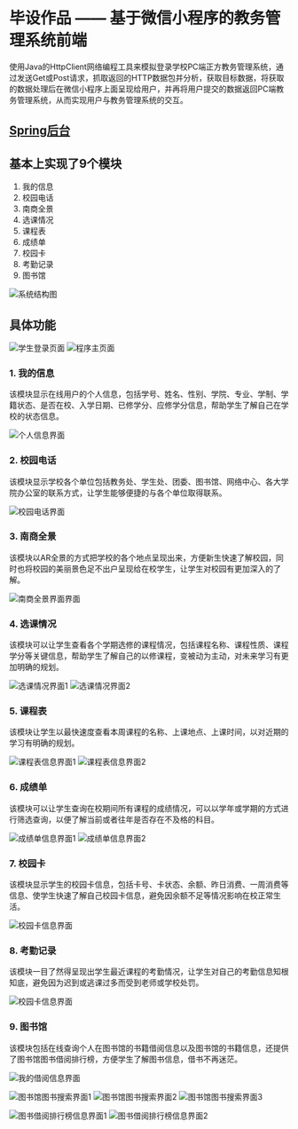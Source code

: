 # 毕设作品 —— 基于微信小程序的教务管理系统前端

使用Java的HttpClient网络编程工具来模拟登录学校PC端正方教务管理系统，通过发送Get或Post请求，抓取返回的HTTP数据包并分析，获取目标数据，将获取的数据处理后在微信小程序上面呈现给用户，并再将用户提交的数据返回PC端教务管理系统，从而实现用户与教务管理系统的交互。

## [Spring后台](https://github.com/zhoudyme/gwng)
## 基本上实现了9个模块
1. 我的信息
2. 校园电话
3. 南商全景
4. 选课情况
5. 课程表
6. 成绩单
7. 校园卡
8. 考勤记录
9. 图书馆

![系统结构图](https://github.com/zhoudyme/gwng-web/blob/master/screenshot/%E7%B3%BB%E7%BB%9F%E7%BB%93%E6%9E%84%E5%9B%BE.png)

## 具体功能

![学生登录页面](https://github.com/zhoudyme/gwng-web/blob/master/screenshot/%E5%AD%A6%E7%94%9F%E7%99%BB%E5%BD%95%E7%95%8C%E9%9D%A2.png)
![程序主页面](https://github.com/zhoudyme/gwng-web/blob/master/screenshot/%E7%A8%8B%E5%BA%8F%E4%B8%BB%E9%A1%B5%E9%9D%A2.png)

### 1. 我的信息
该模块显示在线用户的个人信息，包括学号、姓名、性别、学院、专业、学制、学籍状态、是否在校、入学日期、已修学分、应修学分信息，帮助学生了解自己在学校的状态信息。

![个人信息界面](https://github.com/zhoudyme/gwng-web/blob/master/screenshot/%E6%88%91%E7%9A%84%E4%BF%A1%E6%81%AF/%E4%B8%AA%E4%BA%BA%E4%BF%A1%E6%81%AF%E7%95%8C%E9%9D%A2.png)

### 2. 校园电话
该模块显示学校各个单位包括教务处、学生处、团委、图书馆、网络中心、各大学院办公室的联系方式，让学生能够便捷的与各个单位取得联系。

![校园电话界面](https://github.com/zhoudyme/gwng-web/blob/master/screenshot/%E6%A0%A1%E5%9B%AD%E7%94%B5%E8%AF%9D/%E6%A0%A1%E5%9B%AD%E7%94%B5%E8%AF%9D%E7%95%8C%E9%9D%A2.png)

### 3. 南商全景
该模块以AR全景的方式把学校的各个地点呈现出来，方便新生快速了解校园，同时也将校园的美丽景色足不出户呈现给在校学生，让学生对校园有更加深入的了解。

![南商全景界面界面](https://github.com/zhoudyme/gwng-web/blob/master/screenshot/%E6%BC%AB%E6%B8%B8%E5%8D%97%E5%95%86/%E5%8D%97%E5%95%86%E5%85%A8%E6%99%AF%E7%95%8C%E9%9D%A2.png)

### 4. 选课情况
该模块可以让学生查看各个学期选修的课程情况，包括课程名称、课程性质、课程学分等关键信息，帮助学生了解自己的以修课程，变被动为主动，对未来学习有更加明确的规划。

![选课情况界面1](https://github.com/zhoudyme/gwng-web/blob/master/screenshot/%E9%80%89%E8%AF%BE%E6%83%85%E5%86%B5/%E9%80%89%E8%AF%BE%E6%83%85%E5%86%B5%E7%95%8C%E9%9D%A21.png)
![选课情况界面2](https://github.com/zhoudyme/gwng-web/blob/master/screenshot/%E9%80%89%E8%AF%BE%E6%83%85%E5%86%B5/%E9%80%89%E8%AF%BE%E6%83%85%E5%86%B5%E7%95%8C%E9%9D%A22.png)

### 5. 课程表
该模块让学生以最快速度查看本周课程的名称、上课地点、上课时间，以对近期的学习有明确的规划。

![课程表信息界面1](https://github.com/zhoudyme/gwng-web/blob/master/screenshot/%E8%AF%BE%E7%A8%8B%E8%A1%A8/%E8%AF%BE%E7%A8%8B%E8%A1%A8%E4%BF%A1%E6%81%AF%E7%95%8C%E9%9D%A21.png)
![课程表信息界面2](https://github.com/zhoudyme/gwng-web/blob/master/screenshot/%E8%AF%BE%E7%A8%8B%E8%A1%A8/%E8%AF%BE%E7%A8%8B%E8%A1%A8%E4%BF%A1%E6%81%AF%E7%95%8C%E9%9D%A22.png)

### 6. 成绩单
该模块可以让学生查询在校期间所有课程的成绩情况，可以以学年或学期的方式进行筛选查询，以便了解当前或者往年是否存在不及格的科目。

![成绩单信息界面1](https://github.com/zhoudyme/gwng-web/blob/master/screenshot/%E6%88%90%E7%BB%A9%E5%8D%95/%E6%88%90%E7%BB%A9%E5%8D%95%E4%BF%A1%E6%81%AF%E7%95%8C%E9%9D%A21.png)
![成绩单信息界面2](https://github.com/zhoudyme/gwng-web/blob/master/screenshot/%E6%88%90%E7%BB%A9%E5%8D%95/%E6%88%90%E7%BB%A9%E5%8D%95%E4%BF%A1%E6%81%AF%E7%95%8C%E9%9D%A22.png)

### 7. 校园卡
该模块显示学生的校园卡信息，包括卡号、卡状态、余额、昨日消费、一周消费等信息、使学生快速了解自己校园卡信息，避免因余额不足等情况影响在校正常生活。

![校园卡信息界面](https://github.com/zhoudyme/gwng-web/blob/master/screenshot/%E6%A0%A1%E5%9B%AD%E5%8D%A1/%E6%A0%A1%E5%9B%AD%E5%8D%A1%E4%BF%A1%E6%81%AF%E7%95%8C%E9%9D%A2.png)

### 8. 考勤记录
该模块一目了然得呈现出学生最近课程的考勤情况，让学生对自己的考勤信息知根知底，避免因为迟到或逃课过多而受到老师或学校处罚。

![校园卡信息界面](https://github.com/zhoudyme/gwng-web/blob/master/screenshot/%E8%80%83%E5%8B%A4%E8%AE%B0%E5%BD%95/%E8%80%83%E5%8B%A4%E8%AE%B0%E5%BD%95%E4%BF%A1%E6%81%AF%E7%95%8C%E9%9D%A2.png)

### 9. 图书馆
该模块包括在线查询个人在图书馆的书籍借阅信息以及图书馆的书籍信息，还提供了图书馆图书借阅排行榜，方便学生了解图书信息，借书不再迷茫。

![我的借阅信息界面](https://github.com/zhoudyme/gwng-web/blob/master/screenshot/%E5%9B%BE%E4%B9%A6%E9%A6%86/%E6%88%91%E7%9A%84%E5%80%9F%E9%98%85%E4%BF%A1%E6%81%AF%E7%95%8C%E9%9D%A2.png)

![图书馆图书搜索界面1](https://github.com/zhoudyme/gwng-web/blob/master/screenshot/%E5%9B%BE%E4%B9%A6%E9%A6%86/%E5%9B%BE%E4%B9%A6%E9%A6%86%E5%9B%BE%E4%B9%A6%E6%90%9C%E7%B4%A2%E7%95%8C%E9%9D%A21.png)
![图书馆图书搜索界面2](https://github.com/zhoudyme/gwng-web/blob/master/screenshot/%E5%9B%BE%E4%B9%A6%E9%A6%86/%E5%9B%BE%E4%B9%A6%E9%A6%86%E5%9B%BE%E4%B9%A6%E6%90%9C%E7%B4%A2%E7%95%8C%E9%9D%A22.png)
![图书馆图书搜索界面3](https://github.com/zhoudyme/gwng-web/blob/master/screenshot/%E5%9B%BE%E4%B9%A6%E9%A6%86/%E5%9B%BE%E4%B9%A6%E9%A6%86%E5%9B%BE%E4%B9%A6%E6%90%9C%E7%B4%A2%E7%95%8C%E9%9D%A23.png)

![图书借阅排行榜信息界面1](https://github.com/zhoudyme/gwng-web/blob/master/screenshot/%E5%9B%BE%E4%B9%A6%E9%A6%86/%E5%9B%BE%E4%B9%A6%E5%80%9F%E9%98%85%E6%8E%92%E8%A1%8C%E6%A6%9C%E4%BF%A1%E6%81%AF%E7%95%8C%E9%9D%A21.png)
![图书借阅排行榜信息界面2](https://github.com/zhoudyme/gwng-web/blob/master/screenshot/%E5%9B%BE%E4%B9%A6%E9%A6%86/%E5%9B%BE%E4%B9%A6%E5%80%9F%E9%98%85%E6%8E%92%E8%A1%8C%E6%A6%9C%E4%BF%A1%E6%81%AF%E7%95%8C%E9%9D%A22.png)

